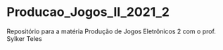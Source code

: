 # Producao_Jogos_II_2021_2
Repositório para a matéria Produção de Jogos Eletrônicos 2 com o prof. Sylker Teles
